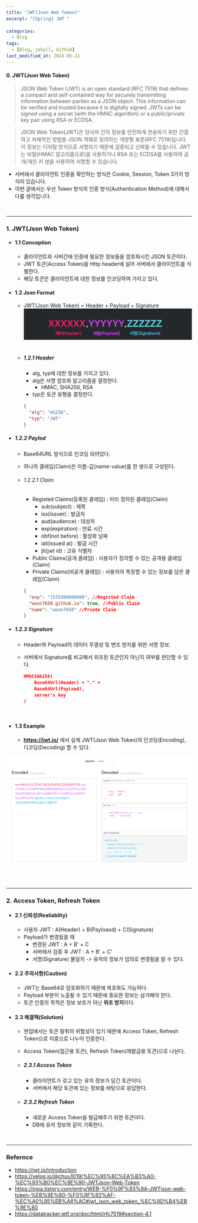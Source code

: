 ```yaml
---
title: "JWT(Json Web Token)"
excerpt: "[Spring] JWT "

categories:
  - Blog
tags:
  - [Blog, jekyll, Github]
last_modified_at: 2024-05-21
---
```


#### 0. JWT(Json Web Token)

> JSON Web Token (JWT) is an open standard (RFC 7519) that defines a compact and self-contained way for securely transmitting information between parties as a JSON object. This information can be verified and trusted because it is digitally signed. JWTs can be signed using a secret (with the HMAC algorithm) or a public/private key pair using RSA or ECDSA.

> JSON Web Token(JWT)은 당사자 간의 정보를 안전하게 전송하기 위한 간결하고 자체적인 방법을 JSON 객체로 정의하는 개방형 표준(RFC 7519)입니다. 이 정보는 디지털 방식으로 서명되기 때문에 검증되고 신뢰될 수 있습니다. JWT는 비밀(HMAC 알고리즘으로)을 사용하거나 RSA 또는 ECDSA를 사용하여 공개/개인 키 쌍을 사용하여 서명할 수 있습니다.

- 서버에서 클라이언트 인증을 확인하는 방식은 Cookie, Session, Token 3가지 방식이 있습니다.
- 이번 글에서는 우선 Token 방식의 인증 방식(Authentication Method)에 대해서 다룰 생각입니다.

<br />

---

### 1. JWT(Json Web Token)

- #### 1.1 Conception

  - 클라이언트와 서버간에 인증에 필요한 정보들을 암호화시킨 JSON 토큰이다.
  - JWT 토큰(Access Token)을 Http header에 실어 서버에서 클라이언트를 식별한다.
  - 해당 토큰은 클라이언트에 대한 정보를 인코딩하여 가지고 있다.

- #### 1.2 Json Format

  - JWT(Json Web Token) = Header + Payload + Signature
    ![image info](/assets/img/jsonFormat.png)
    <img src="/assets/img/jsonFormat.png" alt="" width="0" height="0">

  - ##### 1.2.1 Header

    - alg, typ에 대한 정보를 가지고 있다.
    - alg은 서명 암호화 알고리즘을 결정한다.
      - HMAC, SHA256, RSA
    - typ은 토큰 유형을 결정한다.

    ```json
    {
      "alg": "HS256",
      "typ": "JWT"
    }
    ```

- ##### 1.2.2 Paylod

  - Base64URL 방식으로 인코딩 되어있다.
  - 하나의 클레임(Claim)은 이름-값(name-value)를 한 쌍으로 구성된다.

  - ###### 1.2.2.1 Claim

    - Registed Claims(등록된 클레임) : 미리 정의된 클레임(Claim)
      - sub(subject) : 제목
      - iss(issuer) : 발급자
      - aud(audience) : 대상자
      - exp(expiration) : 만료 시간
      - nbf(not before) : 활성화 날짜
      - iat(issued at) : 발급 시간
      - jti(jwt id) : 고유 식별자
    - Public Claims(공개 클레임) : 사용자가 정의할 수 있는 공개용 클레임(Claim)
    - Private Claims(비공개 클레임) : 사용자의 특정할 수 있는 정보를 담은 클레임(Claim)

    ```json
    {
      "exp": "1535300000000", //Registed Claim
      "woon7650.github.io": true, //Public Claim
      "name": "woon7650" //Prvate Claim
    }
    ```

- ##### 1.2.3 Signature

  - Header와 Payload의 데이터 무결성 및 변조 방지를 위한 서명 정보.
  - 서버에서 Signature를 비교해서 위조된 토큰인지 아닌지 여부를 판단할 수 있다.

    ```json
    HMACSHA256(
        Base64Url(Header) + "." +
        Base64Url(PayLoad),
        server's key
    )
    ```

<br />

- #### 1.3 Example

  - **https://jwt.io/** 에서 실제 JWT(Json Web Token)의 인코딩(Encoding), 디코딩(Decoding) 할 수 있다.

![image info](/assets/img/jsonExample.png)
<img src="/assets/img/jsonExample.png" alt="" width="0" height="0">

<br />

---

### 2. Access Token, Refresh Token

- #### 2.1 신뢰성(Realiablity)

  - 사용자 JWT : A(Header) + B(Payloaod) + C(Signature)
  - Payload가 변경됬을 때
    - 변경된 JWT : A + B' + C
    - 서버에서 검증 후 JWT : A + B' + C'
    - 서명(Signature) 불일치 -> 유저의 정보가 임의로 변경됨을 알 수 있다.

- #### 2.2 주의사항(Caution)

  - JWT는 Base64로 암호화하기 때문에 복호화도 가능하다.
  - Payload 부분이 노출될 수 있기 때문에 중요한 정보는 삼가해야 한다.
  - 토큰 인증의 목적은 정보 보호가 아닌 **위조 방지**이다.

- #### 2.3 해결책(Solution)

  - 현업에서는 토큰 탈취의 위험성이 있기 때문에 Access Token, Refresh Token으로 이중으로 나누어 인증한다.
  - Access Token(접근용 토큰), Refresh Token(재발급용 토큰)으로 나뉜다.

  - ##### 2.3.1 Access Token

    - 클라이언트가 갖고 있는 유의 정보가 담긴 토큰이다.
    - 서버에서 해당 토큰에 있는 정보를 바탕으로 응답한다.

  - ##### 2.3.2 Refresh Token
    - 새로운 Access Token을 발급해주기 위한 토큰이다.
    - DB에 유저 정보와 같이 기록한다.

<br />

---

### Refernce

- https://jwt.io/introduction
- https://velog.io/@chuu1019/%EC%95%8C%EA%B3%A0-%EC%93%B0%EC%9E%90-JWTJson-Web-Token
- https://inpa.tistory.com/entry/WEB-%F0%9F%93%9A-JWTjson-web-token-%EB%9E%80-%F0%9F%92%AF-%EC%A0%95%EB%A6%AC#jwt_json_web_token_%EC%9D%B4%EB%9E%80
- https://datatracker.ietf.org/doc/html/rfc7519#section-4.1
